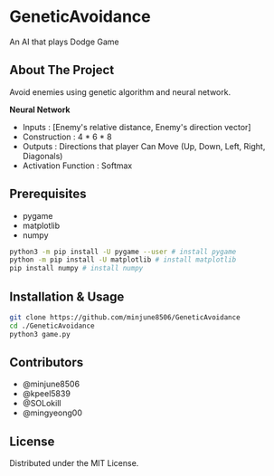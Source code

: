 # GeneticAvoidance
An AI that plays Dodge Game

## About The Project
Avoid enemies using genetic algorithm and neural network.

**Neural Network**
- Inputs : [Enemy's relative distance, Enemy's direction vector]
- Construction : 4 * 6 * 8
- Outputs : Directions that player Can Move (Up, Down, Left, Right, Diagonals)
- Activation Function : Softmax

## Prerequisites
- pygame
- matplotlib
- numpy
``` Bash
python3 -m pip install -U pygame --user # install pygame
python -m pip install -U matplotlib # install matplotlib
pip install numpy # install numpy
```

## Installation & Usage
``` Bash
git clone https://github.com/minjune8506/GeneticAvoidance
cd ./GeneticAvoidance
python3 game.py
```
## Contributors
- @minjune8506   
- @kpeel5839   
- @SOLokill   
- @mingyeong00

## License
Distributed under the MIT License.

